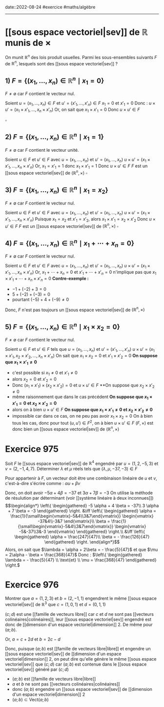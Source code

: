 date::2022-08-24
#exercice #maths/algèbre 

----

# [[sous espace vectoriel|sev]] de $\mathbb{R}$ munis de $\times$
On munit $\mathbb{R}^{n}$ des lois produit usuelles. Parmi les sous-ensembles suivants $F$ de $\mathbb{R}^{n}$, lesquels sont des [[sous espace vectoriel|sev]] ?

## 1) $F = \{(x_{1},\ldots,x_{n})\in \mathbb{R}^{n} \mid x_{1} = 0\}$
$F \neq \emptyset$ car $F$ contient le vecteur nul.

Soient $u = (x_{1},\ldots,x_{n}) \in F$ et $u' = (x'_{1},\ldots,x'_{n}) \in F$
$x_{1} = 0$ et $x'_{1} = 0$
Donc : $u \times u' = (x_{1}\times x'_{1},\ldots,x_{n}\times x'_{n})$
Or, on sait que $x_{1} \times x'_{1} = 0$
Donc $u \times u' \in F$

$\square$

## 2) $F = \{(x_{1},\ldots,x_{n}) \in \mathbb{R}^{n} \mid x_{1} = 1\}$
$F \neq \emptyset$ car $F$ contient le vecteur unité.

Soient $u \in F$ et $u' \in F$ avec $u=(x_{1},\ldots,x_{n})$ et $u'=(x_{1},\ldots, x_{n})$
$u \times u' = (x_{1} \times x'_{1}, \ldots, x_{n} \times x'_{n})$
Or, $x_{1} = x'_{1} = 1$ donc $x_{1} \times x'_{1} = 1$
Donc $u \times u' \in F$
$F$ est un [[sous espace vectoriel|sev]] de $(\mathbb{R}^{n}, \times)$
$\square$

## 3) $F = \{(x_{1},\ldots,x_{n}) \in \mathbb{R}^{n} \mid x_{1} = x_{2}\}$
$F \neq \emptyset$ car $F$ contient le vecteur nul.

Soient $u \in F$ et $u' \in F$ avec $u=(x_{1},\ldots,x_{n})$ et $u'=(x_{1},\ldots, x_{n})$
$u \times u' = (x_{1} \times x'_{1}, \ldots, x_{n} \times x'_{n})$
Puisque $x_{1}=x_{2}$ et $x'_{1} = x'_{2}$, alors $x_{1} \times x'_{1} = x_{2} \times x'_{2}$
Donc $u \times u' \in F$
$F$ est un [[sous espace vectoriel|sev]] de $(\mathbb{R}^{n}, \times)$
$\square$

## 4) $F = \{(x_{1},\ldots,x_{n}) \in \mathbb{R}^{n} \mid x_{1}+\cdots + x_{n} = 0\}$
$F \neq \emptyset$ car $F$ contient le vecteur nul.

Soient $u \in F$ et $u' \in F$ avec $u=(x_{1},\ldots,x_{n})$ et $u'=(x_{1},\ldots, x_{n})$
$u \times u' = (x_{1} \times x'_{1}, \ldots, x_{n} \times x'_{n})$
Or, $x_{1}+\cdots+x_{n} = 0$ et $x'_{1}+\cdots +x'_{n} = 0$ n'implique pas que $x_{1}\times x'_{1}+\cdots+x_{n}\times x'_{n} = 0$
**Contre-exemple :**
 - $-1 + (-2) + 3 = 0$
 - $5 + (-2) + (-3) = 0$
 - pourtant $(-5) + 4 + (-9) \neq 0$

 Donc, $F$ n'est pas toujours un [[sous espace vectoriel|sev]] de $(\mathbb{R}^{n}, \times)$

## 5) $F = \{(x_{1},\ldots,x_{n}) \in \mathbb{R}^{n} \mid x_{1} \times x_{2} = 0\}$
$F \neq \emptyset$ car $F$ contient le vecteur nul.

Soient $u \in F$ et $u' \in F$ tels que $u = (x_{1},\ldots,x_{n})$ et $u' = (x'_{1},\ldots, x'_{n})$
$u \times u' = (x_{1}\times x'_{1}, x_{2}\times x'_{2}, \ldots, x_{n} \times x'_{n})$
On sait que $x_{1} \times x_{2} = 0$ et $x'_{1}\times x'_{2} = 0$
**On suppose que $x_{1} \times x'_{1} \neq 0$**
 - c'est possible si $x_{1} \neq 0$ et $x'_{1} \neq 0$
 - alors $x_{2} = 0$ et $x'_{2} = 0$
 - Donc $(x_{1}\times x'_{1}) \times (x_{2}\times x'_{2}) = 0$ et $u \times u' \in F$
**On suppose que $x_{2}\times x'_{2} \neq 0$
 - même raisonnement que dans le cas précédent
**On suppose que $x_{1}\times x'_{1} = 0$ et $x_{2}\times x'_{2} = 0$**
 - alors on à bien $u \times u'\in F$
**On suppose que $x_{1}\times x'_{1} \neq 0$ et $x_{2} \times x'_{2} \neq 0$**
 - impossible car dans ce cas, on ne peu pas avoir $x_{1} \times x_{2} = 0$
On à bien tous les cas, donc pour tout $(u, u') \in F^{2}$, on à bien $u \times u' \in F$
$(F, \times)$ est donc bien un [[sous espace vectoriel|sev]] de $(\mathbb{R}^{n}, \times)$



# Exercice 975
Soit $F$ le [[sous espace vectoriel|sev]] de $\mathbb{R}^{4}$ engendré par $u = (1,2,-5,3)$ et $v = (2,-1,4,7)$. Déterminer $\lambda$ et $\mu$ réels tels que $(\lambda, \mu, -37, -3) \in F$

Pour appartenir à $F$, un vecteur doit être une combinaison linéaire de $u$ et $v$, c'est-à-dire s'écrire comme :
$\alpha u + \beta v$

Donc, on doit avoir $-5 \alpha + 4 \beta = -37$ et $3 \alpha + 7 \beta = -3$
On utilise la méthode de résulution par déterminant (voir [[système linéaire à deux inconnues]])
$$\begin{align*}
\left\{ \begin{gathered}
-5 \alpha + 4 \beta = -37\\
3 \alpha + 7 \beta = -3
\end{gathered} \right. &\iff 
\left\{ \begin{gathered}
\alpha = \frac{1}{\small\begin{vmatrix}-5&4\\3&7\end{vmatrix}} \begin{vmatrix} -37&4\\-3&7 \end{vmatrix}\\
\beta = \frac{1}{\small\begin{vmatrix}-5&4\\3&7\end{vmatrix}} \begin{vmatrix} -5&-37\\3&-3 \end{vmatrix}
\end{gathered} \right.\\
&\iff \left\{ \begin{gathered}
\alpha = \frac{247}{47}\\
\beta = - \frac{126}{47}
\end{gathered} \right.
\end{align*}$$
Alors, on sait que $\lambda = \alpha + 2\beta = - \frac{5}{47}$ et que $\mu = 2\alpha - \beta = \frac{368}{47}$
Donc :
$\left\{ \begin{gathered} \lambda = - \frac{5}{47} \\ \text{et} \\ \mu = \frac{368}{47} \end{gathered} \right.$

# Exercice 976
Montrer que $a = (1, 2, 3)$ et $b = (2,-1,1)$ engendrent le même [[sous espace vectoriel|sev]] de $\mathbb{R}^{3}$ que $c=(1,0,1)$ et $d=(0,1,1)$

$(c; d)$ est une [[famille de vecteurs libre]] car $c$ et $d$ ne sont pas [[vecteurs colinéaires|colinéaires]], leur [[sous espace vectoriel|sev]] engendré est donc de [[dimension d'un espace vectoriel|dimension]] 2.
De même pour $(a;b)$.

Or, $a = c + 2d$ et $b = 2c - d$

Donc, puisque $(a;b)$ est [[famille de vecteurs libre|libre]] et engendre un [[sous espace vectoriel|sev]] de [[dimension d'un espace vectoriel|dimension]] 2, on peut dire qu'elle génère le même [[sous espace vectoriel|sev]] que $(c;d)$ car $(a;b)$ est contenue  dans le [[sous espace vectoriel|sev]] généré par $(c;d)$
 - $(a;b)$ est [[famille de vecteurs libre|libre]]
 - $a$ et $b$ ne sont pas [[vecteurs colinéaires|colinéaires]]
 - donc $(a;b)$ engendre un [[sous espace vectoriel|sev]] de [[dimension d'un espace vectoriel|dimension]] 2
 - $(a;b) \subset \text{Vect}(a;b)$

